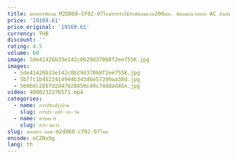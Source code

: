 ```yaml
---
title: มอเตอร์พัดลม M2D068-CF02-07ใหม่สำหรับใช้กับพัดลมแกน200มม. พัดลมแนวทแยง AC ดั้งเดิมมีในสต็อก
price: '19169.61'
price_original: '19169.61'
currency: THB
discount: ''
rating: 4.5
volume: 60
image: Sde41426b33e142c0b29d37068f2ee755K.jpg
images:
  - Sde41426b33e142c0b29d37068f2ee755K.jpg
  - Sb77c1b4522414944b343d6e57399aa38d.jpg
  - S606dc285fd2d47028050c49c74ddad45n.jpg
video: 4000232276571.mp4
categories:
  - name: การปรับปรุงบ้าน
    slug: การปร-บปร-งบ-าน
  - name: ฮาร์ดแวร์
    slug: ฮาร-ดแวร
slug: มอเตอร-ดลม-m2d068-cf02-07ใหม
encode: oCZNx9g
lang: th
---
```

  